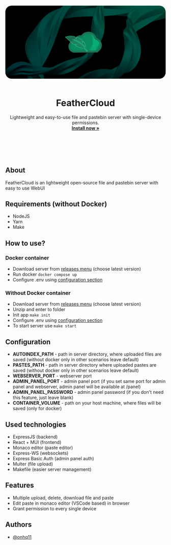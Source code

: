 <div align="center">

<img src="https://raw.githubusercontent.com/onhq11/FeatherCloud/main/img/banner.jpeg" style="border-radius: 20px"><br><br>

# FeatherCloud

Lightweight and easy-to-use file and pastebin server with single-device permissions.<br>
**[Install now »](https://github.com/onhq11/FeatherCloud/releases)**<br><br><br>

</div><br><br>

## About

FeatherCloud is an lightweight open-source file and pastebin server with easy to use WebUI

## Requirements (without Docker)

- NodeJS
- Yarn
- Make

## How to use?

### Docker container

- Download server from [releases menu](https://github.com/onhq11/FeatherCloud/releases) (choose latest version)
- Run docker `docker compose up`
- Configure .env using [configuration section](#configuration)

### Without Docker container

- Download server from [releases menu](https://github.com/onhq11/FeatherCloud/releases) (choose latest version)
- Unzip and enter to folder
- Init app `make init`
- Configure .env using [configuration section](#configuration)
- To start server use `make start`

## Configuration

- **AUTOINDEX_PATH** - path in server directory, where uploaded files are saved (without docker only in other scenarios
  leave default)
- **PASTES_PATH** - path in server directory where uploaded pastes are saved (without docker only in other scenarios
  leave default)
- **WEBSERVER_PORT** - webserver port
- **ADMIN_PANEL_PORT** - admin panel port (if you set same port for admin panel and webserver, admin panel will be
  available at /panel)
- **ADMIN_PANEL_PASSWORD** - admin panel password (if you don't need this feature, just leave blank)
- **CONTAINER_VOLUME** - path on your host machine, where files will be saved (only for docker)

## Used technologies

- ExpressJS (backend)
- React + MUI (frontend)
- Monaco editor (paste editor)
- Express-WS (websockets)
- Express Basic Auth (admin panel auth)
- Multer (file upload)
- Makefile (easier server management)

## Features

- Multiple upload, delete, download file and paste
- Edit paste in monaco editor (VSCode based) in browser
- Grant permission to every single device

## Authors

- [@onhq11](https://github.com/onhq11)
